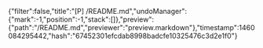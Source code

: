 {"filter":false,"title":"[P] /README.md","undoManager":{"mark":-1,"position":-1,"stack":[]},"preview":{"path":"/README.md","previewer":"preview.markdown"},"timestamp":1460084295442,"hash":"67452301efcdab8998badcfe10325476c3d2e1f0"}